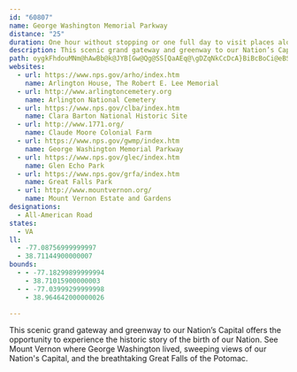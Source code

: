 ```yaml
---
id: "60807"
name: George Washington Memorial Parkway
distance: "25"
duration: One hour without stopping or one full day to visit places along the way.
description: This scenic grand gateway and greenway to our Nation’s Capital offers the opportunity to experience the historic story of the birth of our Nation. See Mount Vernon where George Washington lived, sweeping views of our Nation's Capital, and the breathtaking Great Falls of the Potomac.
path: oygkFhdouMNm@hAwBb@k@JYB[Gw@Qg@SS[QaAEq@\gDZqNkCcDcA}BiBcBoCi@eBSgAKkAIoBXiEXyAn@aBlF}JpEqHjPqUrBoEnAeE~@sGVaCPsE\aNHqNIgPW_MWiIc@{F_AoHi@qC}@yCuAmDsAmC}G_LmEuF{HiHyDsCs@_@I@cDiA_Dw@mAGcHFaESyCy@aHyDgDmAkB_@gBKgDFoB\iBf@gClAkA|@mCrCgBrC{ChGIBiAnB{DxEsCzBu@b@IRsEfAsE\qFEuCWwQgC_BM}E?aFXis@fJkDZ{CAuBSuKkCyDu@iCU}E?kCPoB\aExA_CzAaLtK_CdBcAZ}FpC{Cr@UP_BFaDSoDm@yT_FMMgK}AwE_@iCGgDFcFbAoA^wBx@}HhFwDpBYXoDd@gFLsAEcC[iGwB_J{EmJ{GwHsEwH_CgE}@gnB}VsTiC_Bg@yAQyhAgHaGLwEp@mHfCuMhGiBb@iBZoJJoCVo@RgExB{LrHsElB}Cr@gCXcFD_KkAm]{GiNsAkNKsHg@aB_@oEyAeF_CsHaGuMgOcCyBuA{@mDqAcC[qD?eBTkDxAeCdBsB~BkQ~V}ApBwDlDuO|MiCpC}BrCmDnFsBxDcEdJ_AfAwErEiF|GcAr@mD|A{GhD{BdB}AdB}AxByA~CsChLe@`AwB|B_Bt@kI~A_FxAwEfBqJpEaFxAyGfAaA\kA`Ag@p@eAxBeAzDS~AEhBHxIG`B[pDcCpMm@xDa@~IMdUKjF_@tGyA`NwAlHsAlF{@`DcDrIwFnLwElIqGzI_FlFmBfCeJnMoAxA}BdBuCxAqVzJmH~DqEfDsDhE{MfScCxCuMtMgGrH}DzF}EhImGfLsFrLwCnJuAxHa@vDk@pLc@`Es@fCuAlC_B~AiAp@sBf@oADwAE{@Q_KuCiAEyAJyAXuAn@cChBuJfImCxAeBl@wB`@sBPa`@dAsDl@wDjAyB`AgBdAkA~@{BbCmFfHcI~LaGnJuAxCsAlDqB~GwHze@eBxGgGnRm@`Ck@jEUbE@jDHfBrCjZR`F?|AOxD}A~POrC?`FN~CXjDbCzOb@nFCdCSlCaA`H
websites:
  - url: https://www.nps.gov/arho/index.htm
    name: Arlington House, The Robert E. Lee Memorial
  - url: http://www.arlingtoncemetery.org
    name: Arlington National Cemetery
  - url: https://www.nps.gov/clba/index.htm
    name: Clara Barton National Historic Site
  - url: http://www.1771.org/
    name: Claude Moore Colonial Farm
  - url: https://www.nps.gov/gwmp/index.htm
    name: George Washington Memorial Parkway
  - url: https://www.nps.gov/glec/index.htm
    name: Glen Echo Park
  - url: https://www.nps.gov/grfa/index.htm
    name: Great Falls Park
  - url: http://www.mountvernon.org/
    name: Mount Vernon Estate and Gardens
designations:
  - All-American Road
states:
  - VA
ll:
  - -77.08756999999997
  - 38.71144900000007
bounds:
  - - -77.18299899999994
    - 38.71015900000003
  - - -77.03999299999998
    - 38.964642000000026

---
```


This scenic grand gateway and greenway to our Nation’s Capital offers the opportunity to experience the historic story of the birth of our Nation. See Mount Vernon where George Washington lived, sweeping views of our Nation's Capital, and the breathtaking Great Falls of the Potomac.

